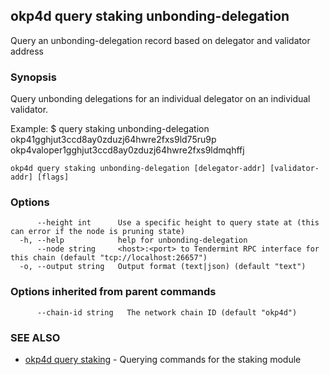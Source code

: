 ## okp4d query staking unbonding-delegation

Query an unbonding-delegation record based on delegator and validator address

### Synopsis

Query unbonding delegations for an individual delegator on an individual validator.

Example:
$ <appd> query staking unbonding-delegation okp41gghjut3ccd8ay0zduzj64hwre2fxs9ld75ru9p okp4valoper1gghjut3ccd8ay0zduzj64hwre2fxs9ldmqhffj

```
okp4d query staking unbonding-delegation [delegator-addr] [validator-addr] [flags]
```

### Options

```
      --height int      Use a specific height to query state at (this can error if the node is pruning state)
  -h, --help            help for unbonding-delegation
      --node string     <host>:<port> to Tendermint RPC interface for this chain (default "tcp://localhost:26657")
  -o, --output string   Output format (text|json) (default "text")
```

### Options inherited from parent commands

```
      --chain-id string   The network chain ID (default "okp4d")
```

### SEE ALSO

* [okp4d query staking](okp4d_query_staking.md)	 - Querying commands for the staking module

